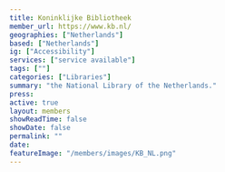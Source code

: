```yaml
---
title: Koninklijke Bibliotheek
member_url: https://www.kb.nl/
geographies: ["Netherlands"]
based: ["Netherlands"]
ig: ["Accessibility"] 
services: ["service available"] 
tags: [""]
categories: ["Libraries"]
summary: "the National Library of the Netherlands."
press: 
active: true
layout: members
showReadTime: false
showDate: false
permalink: ""
date: 
featureImage: "/members/images/KB_NL.png"
---
```

